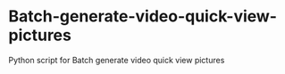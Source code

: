 # Batch-generate-video-quick-view-pictures
Python script for Batch generate video quick view pictures
